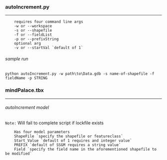 ### autoIncrement.py
---
        requires four command line args
        -w or --workspace
        -s or --shapefile
        -f or --fieldList
        -p or --prefixString
        optional arg
        -v or --startVal `default of 1`

###### sample run
```
python autoIncrement.py -w path\to\Data.gdb -s name-of-shapefile -f fieldName -p STRING
```

### mindPalace.tbx
---
###### autoIncrement model

`Note:` Will fail to complete script if lockfile exists

        Has four model parameters
        ShapeFile `specify the shapefile or featureclass`
        Start_Value `default of 1 requires and integer value`
        PREFIX `default of SSGM requires a string value`
        Field `specify the field name in the aforementioned shapefile to be modified`
